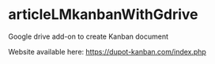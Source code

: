 # articleLMkanbanWithGdrive
Google drive add-on to create Kanban document

Website available here: https://dupot-kanban.com/index.php